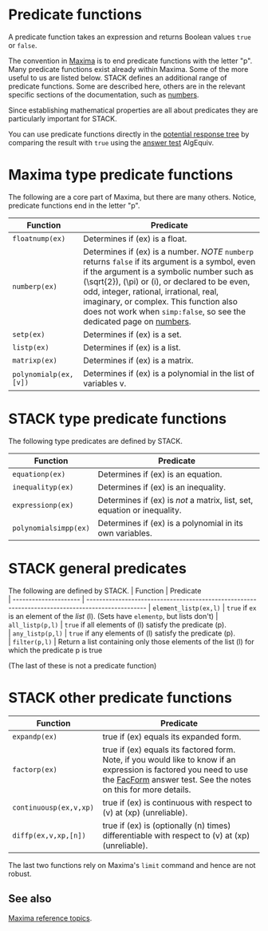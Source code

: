 # Predicate functions

A predicate function takes an expression and returns Boolean values `true` or `false`.

The convention in [Maxima](Maxima.md) is to end predicate 
functions with the letter "p". Many predicate functions exist 
already within Maxima.  Some of the more useful to us are 
listed below.   STACK defines an additional range of predicate 
functions.  Some are described here, others are in the relevant specific sections of the documentation, such as [numbers](Numbers.md).

Since establishing mathematical properties are all about predicates they are particularly important for STACK.

You can use predicate functions directly in the [potential response tree](../Authoring/Potential_response_trees.md) by comparing the result with `true` using the 
[answer test](../Authoring/Answer_tests.md) AlgEquiv. 

# Maxima type predicate functions #

The following are a core part of Maxima, but there are many others.  Notice, predicate functions end in the letter "p".

| Function                | Predicate                                                                                                                                                                                                                                                                                                                                                           
| ----------------------- | ---------------------------------------------------------------------------------------------------------------------------------------------------------------------------------------------------------------------------------------------------------------------------------------------------------------------------------------------------------- 
| `floatnump(ex)`         | Determines if \(ex\) is a float.                                                                                                                                                                                                                                                                                                                             
| `numberp(ex)`           | Determines if \(ex\) is a number.  _NOTE_ `numberp` returns `false` if its argument is a symbol, even if the argument is a symbolic number such as \(\sqrt{2}\), \(\pi\) or \(i\), or declared to be even, odd, integer, rational, irrational, real, imaginary, or complex.   This function also does not work when `simp:false`, so see the dedicated page on [numbers](Numbers.md).    
| `setp(ex)`              | Determines if \(ex\) is a set.                                                                                                                                                                                                                                                                                                                               
| `listp(ex)`             | Determines if \(ex\) is a list.                                                                                                                                                                                                                                                                                                                              
| `matrixp(ex)`           | Determines if \(ex\) is a matrix.                                                                                                                                                                                                                                                                                                                            
| `polynomialp(ex,[v])`   | Determines if \(ex\) is a polynomial in the list of variables v.                                                                                                                                                                                                                                                                                             

# STACK type predicate functions

The following type predicates are defined by STACK.

| Function                  | Predicate                                                                                                                                                                                                                                                                                                                                                           
| ------------------------- | ---------------------------------------------------------------------------------------------------------------------------------------------------------------------------------------------------------------------------------------------------------------------------------------------------------------------------------------------------------- 
| `equationp(ex)`           | Determines if \(ex\) is an equation.                                                                                                                                                                   
| `inequalityp(ex)`         | Determines if \(ex\) is an inequality.                                                                                                                                                                 
| `expressionp(ex)`         | Determines if \(ex\) is _not_ a matrix, list, set, equation or inequality.                                                                                                                             
| `polynomialsimpp(ex)`     | Determines if \(ex\) is a polynomial in its own variables.


# STACK general predicates #

The following are defined by STACK.
| Function              | Predicate                                                                                                 
| --------------------- | ------------------------------------------------------------------------------------------------ 
| `element_listp(ex,l)` | `true` if `ex` is an element of the _list_ \(l\).  (Sets have `elementp`, but lists don't) 
| `all_listp(p,l)`      | `true` if all elements of \(l\) satisfy the predicate \(p\).                                           
| `any_listp(p,l)`      | `true` if any elements of \(l\) satisfy the predicate \(p\).                                           
| `filter(p,l)`         | Return a list containing only those elements of the list \(l\) for which the predicate p is true   

(The last of these is not a predicate function)

# STACK other predicate functions #

| Function                  | Predicate                                                                                                                                                                                                     
| ------------------------- | ---------------------------------------------------------------------------------------------------------------------------------------------------------------------------------------------------- 
| `expandp(ex)`             | true if \(ex\) equals its expanded form.                                                                                                                                                               
| `factorp(ex) `            | true if \(ex\) equals its factored form.  Note, if you would like to know if an expression is factored you need to use the [FacForm](../Authoring/Answer_tests.md#Form) answer test.  See the notes on this for more details.   
| `continuousp(ex,v,xp) `   | true if \(ex\) is continuous with respect to \(v\) at \(xp\) (unreliable).                                                                                                                                 
| `diffp(ex,v,xp,[n]) `     | true if \(ex\) is (optionally \(n\) times) differentiable with respect to \(v\) at \(xp\) (unreliable).                                                                                                      

The last two functions rely on Maxima's `limit` command and hence are not robust.

## See also

[Maxima reference topics](index.#reference.md).
